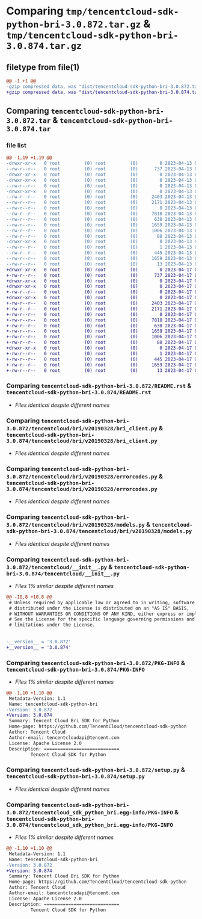 # Comparing `tmp/tencentcloud-sdk-python-bri-3.0.872.tar.gz` & `tmp/tencentcloud-sdk-python-bri-3.0.874.tar.gz`

## filetype from file(1)

```diff
@@ -1 +1 @@
-gzip compressed data, was "dist/tencentcloud-sdk-python-bri-3.0.872.tar", last modified: Thu Apr 13 00:22:23 2023, max compression
+gzip compressed data, was "dist/tencentcloud-sdk-python-bri-3.0.874.tar", last modified: Mon Apr 17 00:21:54 2023, max compression
```

## Comparing `tencentcloud-sdk-python-bri-3.0.872.tar` & `tencentcloud-sdk-python-bri-3.0.874.tar`

### file list

```diff
@@ -1,19 +1,19 @@
-drwxr-xr-x   0 root         (0) root         (0)        0 2023-04-13 00:22:23.000000 tencentcloud-sdk-python-bri-3.0.872/
--rw-r--r--   0 root         (0) root         (0)      737 2023-04-13 00:22:23.000000 tencentcloud-sdk-python-bri-3.0.872/README.rst
-drwxr-xr-x   0 root         (0) root         (0)        0 2023-04-13 00:22:23.000000 tencentcloud-sdk-python-bri-3.0.872/tencentcloud/
-drwxr-xr-x   0 root         (0) root         (0)        0 2023-04-13 00:22:23.000000 tencentcloud-sdk-python-bri-3.0.872/tencentcloud/bri/
--rw-r--r--   0 root         (0) root         (0)        0 2023-04-13 00:22:23.000000 tencentcloud-sdk-python-bri-3.0.872/tencentcloud/bri/__init__.py
-drwxr-xr-x   0 root         (0) root         (0)        0 2023-04-13 00:22:23.000000 tencentcloud-sdk-python-bri-3.0.872/tencentcloud/bri/v20190328/
--rw-r--r--   0 root         (0) root         (0)     2403 2023-04-13 00:22:23.000000 tencentcloud-sdk-python-bri-3.0.872/tencentcloud/bri/v20190328/bri_client.py
--rw-r--r--   0 root         (0) root         (0)     2171 2023-04-13 00:22:23.000000 tencentcloud-sdk-python-bri-3.0.872/tencentcloud/bri/v20190328/errorcodes.py
--rw-r--r--   0 root         (0) root         (0)        0 2023-04-13 00:22:23.000000 tencentcloud-sdk-python-bri-3.0.872/tencentcloud/bri/v20190328/__init__.py
--rw-r--r--   0 root         (0) root         (0)     7818 2023-04-13 00:22:23.000000 tencentcloud-sdk-python-bri-3.0.872/tencentcloud/bri/v20190328/models.py
--rw-r--r--   0 root         (0) root         (0)      630 2023-04-13 00:22:23.000000 tencentcloud-sdk-python-bri-3.0.872/tencentcloud/__init__.py
--rw-r--r--   0 root         (0) root         (0)     1659 2023-04-13 00:22:23.000000 tencentcloud-sdk-python-bri-3.0.872/PKG-INFO
--rw-r--r--   0 root         (0) root         (0)     1006 2023-04-13 00:22:23.000000 tencentcloud-sdk-python-bri-3.0.872/setup.py
--rw-r--r--   0 root         (0) root         (0)       88 2023-04-13 00:22:23.000000 tencentcloud-sdk-python-bri-3.0.872/setup.cfg
-drwxr-xr-x   0 root         (0) root         (0)        0 2023-04-13 00:22:23.000000 tencentcloud-sdk-python-bri-3.0.872/tencentcloud_sdk_python_bri.egg-info/
--rw-r--r--   0 root         (0) root         (0)        1 2023-04-13 00:22:23.000000 tencentcloud-sdk-python-bri-3.0.872/tencentcloud_sdk_python_bri.egg-info/dependency_links.txt
--rw-r--r--   0 root         (0) root         (0)      445 2023-04-13 00:22:23.000000 tencentcloud-sdk-python-bri-3.0.872/tencentcloud_sdk_python_bri.egg-info/SOURCES.txt
--rw-r--r--   0 root         (0) root         (0)     1659 2023-04-13 00:22:23.000000 tencentcloud-sdk-python-bri-3.0.872/tencentcloud_sdk_python_bri.egg-info/PKG-INFO
--rw-r--r--   0 root         (0) root         (0)       13 2023-04-13 00:22:23.000000 tencentcloud-sdk-python-bri-3.0.872/tencentcloud_sdk_python_bri.egg-info/top_level.txt
+drwxr-xr-x   0 root         (0) root         (0)        0 2023-04-17 00:21:54.000000 tencentcloud-sdk-python-bri-3.0.874/
+-rw-r--r--   0 root         (0) root         (0)      737 2023-04-17 00:21:54.000000 tencentcloud-sdk-python-bri-3.0.874/README.rst
+drwxr-xr-x   0 root         (0) root         (0)        0 2023-04-17 00:21:54.000000 tencentcloud-sdk-python-bri-3.0.874/tencentcloud/
+drwxr-xr-x   0 root         (0) root         (0)        0 2023-04-17 00:21:54.000000 tencentcloud-sdk-python-bri-3.0.874/tencentcloud/bri/
+-rw-r--r--   0 root         (0) root         (0)        0 2023-04-17 00:21:54.000000 tencentcloud-sdk-python-bri-3.0.874/tencentcloud/bri/__init__.py
+drwxr-xr-x   0 root         (0) root         (0)        0 2023-04-17 00:21:54.000000 tencentcloud-sdk-python-bri-3.0.874/tencentcloud/bri/v20190328/
+-rw-r--r--   0 root         (0) root         (0)     2403 2023-04-17 00:21:54.000000 tencentcloud-sdk-python-bri-3.0.874/tencentcloud/bri/v20190328/bri_client.py
+-rw-r--r--   0 root         (0) root         (0)     2171 2023-04-17 00:21:54.000000 tencentcloud-sdk-python-bri-3.0.874/tencentcloud/bri/v20190328/errorcodes.py
+-rw-r--r--   0 root         (0) root         (0)        0 2023-04-17 00:21:54.000000 tencentcloud-sdk-python-bri-3.0.874/tencentcloud/bri/v20190328/__init__.py
+-rw-r--r--   0 root         (0) root         (0)     7818 2023-04-17 00:21:54.000000 tencentcloud-sdk-python-bri-3.0.874/tencentcloud/bri/v20190328/models.py
+-rw-r--r--   0 root         (0) root         (0)      630 2023-04-17 00:21:54.000000 tencentcloud-sdk-python-bri-3.0.874/tencentcloud/__init__.py
+-rw-r--r--   0 root         (0) root         (0)     1659 2023-04-17 00:21:54.000000 tencentcloud-sdk-python-bri-3.0.874/PKG-INFO
+-rw-r--r--   0 root         (0) root         (0)     1006 2023-04-17 00:21:54.000000 tencentcloud-sdk-python-bri-3.0.874/setup.py
+-rw-r--r--   0 root         (0) root         (0)       88 2023-04-17 00:21:54.000000 tencentcloud-sdk-python-bri-3.0.874/setup.cfg
+drwxr-xr-x   0 root         (0) root         (0)        0 2023-04-17 00:21:54.000000 tencentcloud-sdk-python-bri-3.0.874/tencentcloud_sdk_python_bri.egg-info/
+-rw-r--r--   0 root         (0) root         (0)        1 2023-04-17 00:21:54.000000 tencentcloud-sdk-python-bri-3.0.874/tencentcloud_sdk_python_bri.egg-info/dependency_links.txt
+-rw-r--r--   0 root         (0) root         (0)      445 2023-04-17 00:21:54.000000 tencentcloud-sdk-python-bri-3.0.874/tencentcloud_sdk_python_bri.egg-info/SOURCES.txt
+-rw-r--r--   0 root         (0) root         (0)     1659 2023-04-17 00:21:54.000000 tencentcloud-sdk-python-bri-3.0.874/tencentcloud_sdk_python_bri.egg-info/PKG-INFO
+-rw-r--r--   0 root         (0) root         (0)       13 2023-04-17 00:21:54.000000 tencentcloud-sdk-python-bri-3.0.874/tencentcloud_sdk_python_bri.egg-info/top_level.txt
```

### Comparing `tencentcloud-sdk-python-bri-3.0.872/README.rst` & `tencentcloud-sdk-python-bri-3.0.874/README.rst`

 * *Files identical despite different names*

### Comparing `tencentcloud-sdk-python-bri-3.0.872/tencentcloud/bri/v20190328/bri_client.py` & `tencentcloud-sdk-python-bri-3.0.874/tencentcloud/bri/v20190328/bri_client.py`

 * *Files identical despite different names*

### Comparing `tencentcloud-sdk-python-bri-3.0.872/tencentcloud/bri/v20190328/errorcodes.py` & `tencentcloud-sdk-python-bri-3.0.874/tencentcloud/bri/v20190328/errorcodes.py`

 * *Files identical despite different names*

### Comparing `tencentcloud-sdk-python-bri-3.0.872/tencentcloud/bri/v20190328/models.py` & `tencentcloud-sdk-python-bri-3.0.874/tencentcloud/bri/v20190328/models.py`

 * *Files identical despite different names*

### Comparing `tencentcloud-sdk-python-bri-3.0.872/tencentcloud/__init__.py` & `tencentcloud-sdk-python-bri-3.0.874/tencentcloud/__init__.py`

 * *Files 1% similar despite different names*

```diff
@@ -10,8 +10,8 @@
 # Unless required by applicable law or agreed to in writing, software
 # distributed under the License is distributed on an "AS IS" BASIS,
 # WITHOUT WARRANTIES OR CONDITIONS OF ANY KIND, either express or implied.
 # See the License for the specific language governing permissions and
 # limitations under the License.
 
 
-__version__ = '3.0.872'
+__version__ = '3.0.874'
```

### Comparing `tencentcloud-sdk-python-bri-3.0.872/PKG-INFO` & `tencentcloud-sdk-python-bri-3.0.874/PKG-INFO`

 * *Files 1% similar despite different names*

```diff
@@ -1,10 +1,10 @@
 Metadata-Version: 1.1
 Name: tencentcloud-sdk-python-bri
-Version: 3.0.872
+Version: 3.0.874
 Summary: Tencent Cloud Bri SDK for Python
 Home-page: https://github.com/TencentCloud/tencentcloud-sdk-python
 Author: Tencent Cloud
 Author-email: tencentcloudapi@tencent.com
 License: Apache License 2.0
 Description: ============================
         Tencent Cloud SDK for Python
```

### Comparing `tencentcloud-sdk-python-bri-3.0.872/setup.py` & `tencentcloud-sdk-python-bri-3.0.874/setup.py`

 * *Files identical despite different names*

### Comparing `tencentcloud-sdk-python-bri-3.0.872/tencentcloud_sdk_python_bri.egg-info/PKG-INFO` & `tencentcloud-sdk-python-bri-3.0.874/tencentcloud_sdk_python_bri.egg-info/PKG-INFO`

 * *Files 1% similar despite different names*

```diff
@@ -1,10 +1,10 @@
 Metadata-Version: 1.1
 Name: tencentcloud-sdk-python-bri
-Version: 3.0.872
+Version: 3.0.874
 Summary: Tencent Cloud Bri SDK for Python
 Home-page: https://github.com/TencentCloud/tencentcloud-sdk-python
 Author: Tencent Cloud
 Author-email: tencentcloudapi@tencent.com
 License: Apache License 2.0
 Description: ============================
         Tencent Cloud SDK for Python
```

